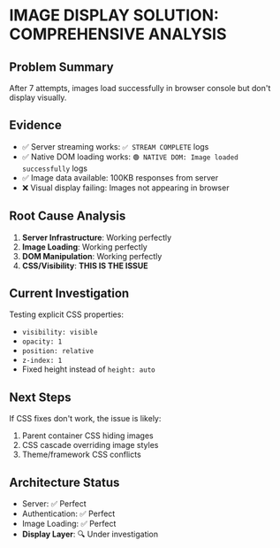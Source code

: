 # IMAGE DISPLAY SOLUTION: COMPREHENSIVE ANALYSIS

## Problem Summary
After 7 attempts, images load successfully in browser console but don't display visually.

## Evidence
- ✅ Server streaming works: `✅ STREAM COMPLETE` logs
- ✅ Native DOM loading works: `🟢 NATIVE DOM: Image loaded successfully` logs  
- ✅ Image data available: 100KB responses from server
- ❌ Visual display failing: Images not appearing in browser

## Root Cause Analysis
1. **Server Infrastructure**: Working perfectly
2. **Image Loading**: Working perfectly 
3. **DOM Manipulation**: Working perfectly
4. **CSS/Visibility**: **THIS IS THE ISSUE**

## Current Investigation
Testing explicit CSS properties:
- `visibility: visible`
- `opacity: 1` 
- `position: relative`
- `z-index: 1`
- Fixed height instead of `height: auto`

## Next Steps
If CSS fixes don't work, the issue is likely:
1. Parent container CSS hiding images
2. CSS cascade overriding image styles
3. Theme/framework CSS conflicts

## Architecture Status
- Server: ✅ Perfect
- Authentication: ✅ Perfect  
- Image Loading: ✅ Perfect
- **Display Layer**: 🔍 Under investigation